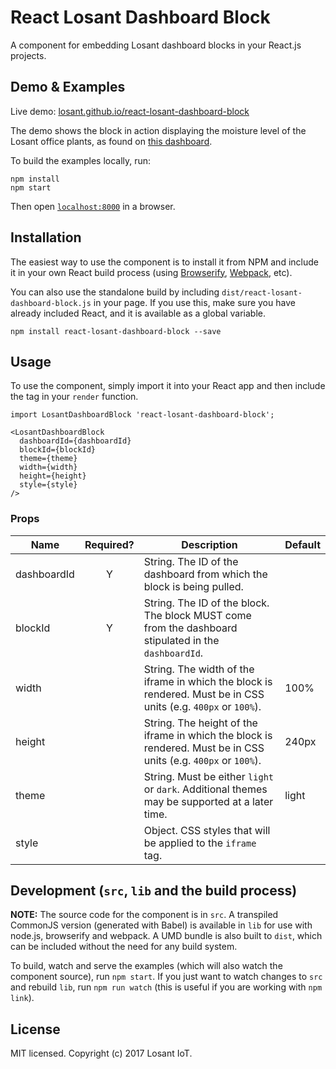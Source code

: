 # React Losant Dashboard Block

A component for embedding Losant dashboard blocks in your React.js projects.

## Demo & Examples

Live demo: [losant.github.io/react-losant-dashboard-block](http://losant.github.io/react-losant-dashboard-block/)

The demo shows the block in action displaying the moisture level of the Losant office plants, as found on [this dashboard](https://app.losant.com/#/dashboards/56f0918f2d198e01002b05d4).

To build the examples locally, run:

```
npm install
npm start
```

Then open [`localhost:8000`](http://localhost:8000) in a browser.

## Installation

The easiest way to use the component is to install it from NPM and include it in your own React build process (using [Browserify](http://browserify.org), [Webpack](http://webpack.github.io/), etc).

You can also use the standalone build by including `dist/react-losant-dashboard-block.js` in your page. If you use this, make sure you have already included React, and it is available as a global variable.

```
npm install react-losant-dashboard-block --save
```

## Usage

To use the component, simply import it into your React app and then include the tag in your `render` function.

```
import LosantDashboardBlock 'react-losant-dashboard-block';

<LosantDashboardBlock
  dashboardId={dashboardId}
  blockId={blockId}
  theme={theme}
  width={width}
  height={height}
  style={style}
/>
```

### Props

| Name        | Required? | Description                                                                                                     | Default |
| ----------- |:---------:| --------------------------------------------------------------------------------------------------------------- | ------- |
| dashboardId | Y         | String. The ID of the dashboard from which the block is being pulled.                                           |         |
| blockId     | Y         | String. The ID of the block. The block MUST come from the dashboard stipulated in the `dashboardId`.            |         |
| width       |           | String. The width of the iframe in which the block is rendered. Must be in CSS units (e.g. `400px` or `100%`).  | 100%    |
| height      |           | String. The height of the iframe in which the block is rendered. Must be in CSS units (e.g. `400px` or `100%`). | 240px   |
| theme       |           | String. Must be either `light` or `dark`. Additional themes may be supported at a later time.                   | light   |
| style       |           | Object. CSS styles that will be applied to the `iframe` tag.                                                    |         |

## Development (`src`, `lib` and the build process)

**NOTE:** The source code for the component is in `src`. A transpiled CommonJS version (generated with Babel) is available in `lib` for use with node.js, browserify and webpack. A UMD bundle is also built to `dist`, which can be included without the need for any build system.

To build, watch and serve the examples (which will also watch the component source), run `npm start`. If you just want to watch changes to `src` and rebuild `lib`, run `npm run watch` (this is useful if you are working with `npm link`).

## License

MIT licensed. Copyright (c) 2017 Losant IoT.
